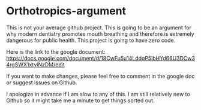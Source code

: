 # Orthotropics-argument
This is not your average github project. This is going to be an argument for why modern dentistry promotes mouth breathing and therefore is extremely dangerous for public health. This project is going to have zero code. 

Here is the link to the google document:
https://docs.google.com/document/d/18CwFu5u14LddqP5lbHYd66U3DCw34rgSWX1xtyiNzDM/edit


If you want to make changes, please feel free to comment in the google doc or suggest issues on Github.

I apologize in advance if I am slow to any of this. I am still relatively new to Github so it might take me a minute to get things sorted out.
